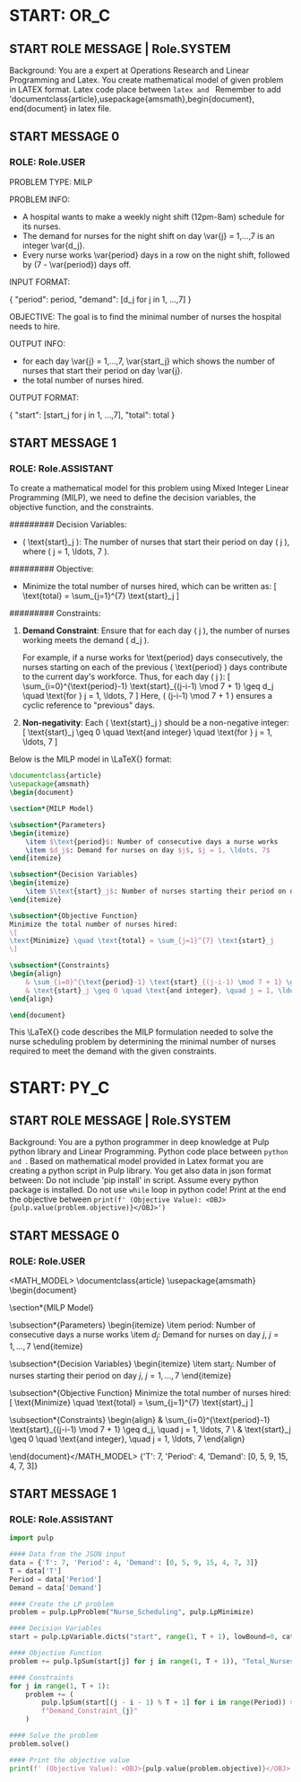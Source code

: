 # START: OR_C 
## START ROLE MESSAGE | Role.SYSTEM 
Background: You are a expert at Operations Research and Linear Programming and Latex. You create mathematical model of given problem in LATEX format. Latex code place between ```latex and ``` Remember to add 'documentclass{article},usepackage{amsmath},begin{document}, end{document} in latex file. 
## START MESSAGE 0 
### ROLE: Role.USER
<DESCRIPTION>
PROBLEM TYPE: MILP

PROBLEM INFO: 
- A hospital wants to make a weekly night shift (12pm-8am) schedule for its nurses. 
- The demand for nurses for the night shift on day \var{j} = 1,...,7 is an integer \var{d_j}. 
- Every nurse works \var{period} days in a row on the night shift, followed by (7 - \var{period}) days off.


INPUT FORMAT: 

{
    "period": period,
    "demand": [d_j for j in 1, ...,7]
}

OBJECTIVE: The goal is to find the minimal number of nurses the hospital needs to hire. 

OUTPUT INFO: 

- for each day \var{j} = 1,...,7, \var{start_j} which shows the number of nurses that start their period on day \var{j}.
- the total number of nurses hired.

OUTPUT FORMAT:

{
    "start": [start_j for j in 1, ...,7],
    "total": total
}


</DESCRIPTION>


## START MESSAGE 1 
### ROLE: Role.ASSISTANT
To create a mathematical model for this problem using Mixed Integer Linear Programming (MILP), we need to define the decision variables, the objective function, and the constraints.

######### Decision Variables:
- \( \text{start}_j \): The number of nurses that start their period on day \( j \), where \( j = 1, \ldots, 7 \).

######### Objective:
- Minimize the total number of nurses hired, which can be written as:
  \[
  \text{total} = \sum_{j=1}^{7} \text{start}_j
  \]

######### Constraints:
1. **Demand Constraint**: Ensure that for each day \( j \), the number of nurses working meets the demand \( d_j \).
   
   For example, if a nurse works for \text{period} days consecutively, the nurses starting on each of the previous \( \text{period} \) days contribute to the current day's workforce. Thus, for each day \( j \):
   \[
   \sum_{i=0}^{\text{period}-1} \text{start}_{(j-i-1) \mod 7 + 1} \geq d_j \quad \text{for } j = 1, \ldots, 7
   \]
   Here, \( (j-i-1) \mod 7 + 1 \) ensures a cyclic reference to "previous" days.

2. **Non-negativity**: Each \( \text{start}_j \) should be a non-negative integer:
   \[
   \text{start}_j \geq 0 \quad \text{and integer} \quad \text{for } j = 1, \ldots, 7
   \]

Below is the MILP model in \LaTeX{} format:

```latex
\documentclass{article}
\usepackage{amsmath}
\begin{document}

\section*{MILP Model}

\subsection*{Parameters}
\begin{itemize}
    \item $\text{period}$: Number of consecutive days a nurse works
    \item $d_j$: Demand for nurses on day $j$, $j = 1, \ldots, 7$
\end{itemize}

\subsection*{Decision Variables}
\begin{itemize}
    \item $\text{start}_j$: Number of nurses starting their period on day $j$, $j = 1, \ldots, 7$
\end{itemize}

\subsection*{Objective Function}
Minimize the total number of nurses hired:
\[
\text{Minimize} \quad \text{total} = \sum_{j=1}^{7} \text{start}_j
\]

\subsection*{Constraints}
\begin{align}
    & \sum_{i=0}^{\text{period}-1} \text{start}_{(j-i-1) \mod 7 + 1} \geq d_j, \quad j = 1, \ldots, 7 \\
    & \text{start}_j \geq 0 \quad \text{and integer}, \quad j = 1, \ldots, 7
\end{align}

\end{document}
```

This \LaTeX{} code describes the MILP formulation needed to solve the nurse scheduling problem by determining the minimal number of nurses required to meet the demand with the given constraints.

# START: PY_C 
## START ROLE MESSAGE | Role.SYSTEM 
Background: You are a python programmer in deep knowledge at Pulp python library and Linear Programming. Python code place between ```python and ```. Based on mathematical model provided in Latex format you are creating a python script in Pulp library. You get also data in json format between: <DATA></DATA> Do not include 'pip install' in script. Assume every python package is installed. Do not use `while` loop in python code! Print at the end the objective between <OBJ></OBJ> `print(f' (Objective Value): <OBJ>{pulp.value(problem.objective)}</OBJ>')` 
## START MESSAGE 0 
### ROLE: Role.USER
<MATH_MODEL>
\documentclass{article}
\usepackage{amsmath}
\begin{document}

\section*{MILP Model}

\subsection*{Parameters}
\begin{itemize}
    \item $\text{period}$: Number of consecutive days a nurse works
    \item $d_j$: Demand for nurses on day $j$, $j = 1, \ldots, 7$
\end{itemize}

\subsection*{Decision Variables}
\begin{itemize}
    \item $\text{start}_j$: Number of nurses starting their period on day $j$, $j = 1, \ldots, 7$
\end{itemize}

\subsection*{Objective Function}
Minimize the total number of nurses hired:
\[
\text{Minimize} \quad \text{total} = \sum_{j=1}^{7} \text{start}_j
\]

\subsection*{Constraints}
\begin{align}
    & \sum_{i=0}^{\text{period}-1} \text{start}_{(j-i-1) \mod 7 + 1} \geq d_j, \quad j = 1, \ldots, 7 \\
    & \text{start}_j \geq 0 \quad \text{and integer}, \quad j = 1, \ldots, 7
\end{align}

\end{document}</MATH_MODEL>
<DATA>
{'T': 7, 'Period': 4, 'Demand': [0, 5, 9, 15, 4, 7, 3]}</DATA>


## START MESSAGE 1 
### ROLE: Role.ASSISTANT
```python
import pulp

#### Data from the JSON input
data = {'T': 7, 'Period': 4, 'Demand': [0, 5, 9, 15, 4, 7, 3]}
T = data['T']
Period = data['Period']
Demand = data['Demand']

#### Create the LP problem
problem = pulp.LpProblem("Nurse_Scheduling", pulp.LpMinimize)

#### Decision Variables
start = pulp.LpVariable.dicts("start", range(1, T + 1), lowBound=0, cat='Integer')

#### Objective Function
problem += pulp.lpSum(start[j] for j in range(1, T + 1)), "Total_Nurses_Hired"

#### Constraints
for j in range(1, T + 1):
    problem += (
        pulp.lpSum(start[(j - i - 1) % T + 1] for i in range(Period)) >= Demand[j - 1],
        f"Demand_Constraint_{j}"
    )

#### Solve the problem
problem.solve()

#### Print the objective value
print(f' (Objective Value): <OBJ>{pulp.value(problem.objective)}</OBJ>')
```

